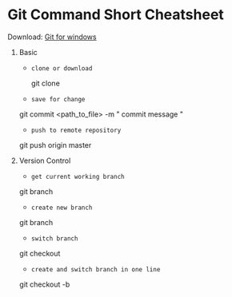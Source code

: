 # Git Command Short Cheatsheet

Download: [Git for windows](https://github.com/git-for-windows/git/releases)

1. Basic
   - `clone or download`
   
     git clone <repo url> <customer folder name>
   
   - `save for change`
   
   git commit  <path_to_file> -m " commit message "
   
   - `push to remote repository`
   
   git push origin master

2. Version Control
   - `get current working branch`
   
   git branch
   
   - `create new branch`
   
   git branch <newBranch>
   
   - `switch branch`
   
   git checkout <branchName>
   
   - `create and switch branch in one line`
   
   git checkout -b <newBranch>
